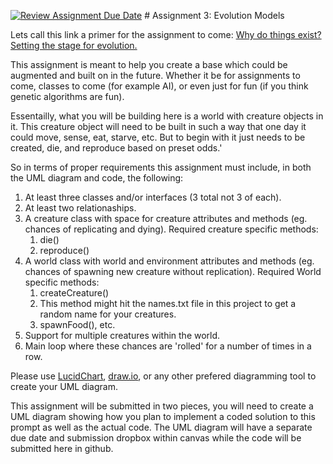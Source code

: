 
[![Review Assignment Due Date](https://classroom.github.com/assets/deadline-readme-button-8d59dc4de5201274e310e4c54b9627a8934c3b88527886e3b421487c677d23eb.svg)](https://classroom.github.com/a/q38nlKgm)
﻿# Assignment 3: Evolution Models

Lets call this link a primer for the assignment to come:
  [Why do things exist? Setting the stage for evolution.](https://www.youtube.com/watch?v=oDvzbBRiNlA)
  
This assignment is meant to help you create a base which could be augmented and built on in the future. Whether it be for assignments to come, classes to come (for example AI), or even just for fun (if you think genetic algorithms are fun). 

Essentailly, what you will be building here is a world with creature objects in it. This creature object will need to be built in such a way that one day it could move, sense, eat, starve, etc. But to begin with it just needs to be created, die, and reproduce based on preset odds.'

So in terms of proper requirements this assignment must include, in both the UML diagram and code, the following:
  1. At least three classes and/or interfaces (3 total not 3 of each). 
  2. At least two relationaships.
  3. A creature class with space for creature attributes and methods (eg. chances of replicating and dying).
    Required creature specific methods:
      1. die()
      2. reproduce()
  4. A world class with world and environment attributes and methods (eg. chances of spawning new creature without replication).
    Required World specific methods:
      1. createCreature()
        1. This method might hit the names.txt file in this project to get a random name for your creatures.
      2. spawnFood(), etc.
  6. Support for multiple creatures within the world.
  7. Main loop where these chances are 'rolled' for a number of times in a row.

Please use [LucidChart](https://www.lucidchart.com/pages/), [draw.io](https://app.diagrams.net/), or any other prefered diagramming tool to create your UML diagram.

This assignment will be submitted in two pieces, you will need to create a UML diagram showing how you plan to implement a coded solution to this prompt as well as the actual code. The UML diagram will have a separate due date and submission dropbox within canvas while the code will be submitted here in github.
